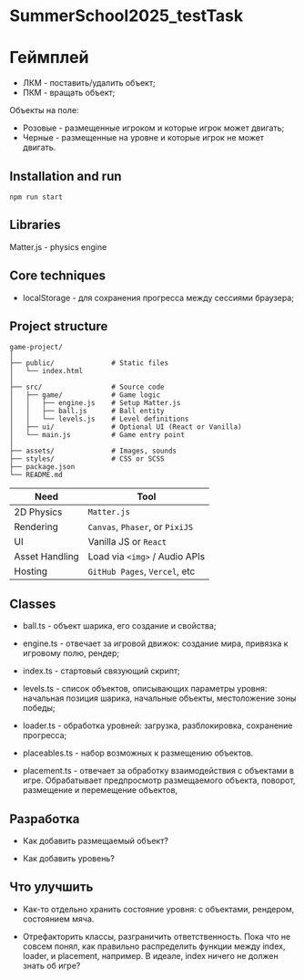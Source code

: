 # SummerSchool2025_testTask

# Геймплей

- ЛКМ - поставить/удалить объект;
- ПКМ - вращать объект;

Объекты на поле:

- Розовые - размещенные игроком и которые игрок может двигать;
- Черные - размещенные на уровне и которые игрок не может двигать.

## Installation and run

```shell
npm run start
```

## Libraries

Matter.js - physics engine

## Core techniques

- localStorage - для сохранения прогресса между сессиями браузера;

## Project structure

```shell
game-project/
│
├── public/              # Static files
│   └── index.html
│
├── src/                 # Source code
│   ├── game/            # Game logic
│   │   ├── engine.js    # Setup Matter.js
│   │   ├── ball.js      # Ball entity
│   │   └── levels.js    # Level definitions
│   ├── ui/              # Optional UI (React or Vanilla)
│   └── main.js          # Game entry point
│
├── assets/              # Images, sounds
├── styles/              # CSS or SCSS
├── package.json
└── README.md
```

| Need           | Tool                            |
| -------------- | ------------------------------- |
| 2D Physics     | `Matter.js`                     |
| Rendering      | `Canvas`, `Phaser`, or `PixiJS` |
| UI             | Vanilla JS or `React`           |
| Asset Handling | Load via `<img>` / Audio APIs   |
| Hosting        | `GitHub Pages`, `Vercel`, etc   |

## Classes

- ball.ts - объект шарика, его создание и свойства;

- engine.ts - отвечает за игровой движок: создание мира, привязка к игровому полю, рендер;

- index.ts - стартовый связующий скрипт;

- levels.ts - список объектов, описывающих параметры уровня: начальная позиция шарика, начальные объекты, местоложение зоны победы;

- loader.ts - обработка уровней: загрузка, разблокировка, сохранение прогресса;

- placeables.ts - набор возможных к размещению объектов.

- placement.ts - отвечает за обработку взаимодействия с объектами в игре. Обрабатывает предпросмотр размещаемого объекта, поворот, размещение и перемещение объектов,

## Разработка

- Как добавить размещаемый объект?

- Как добавить уровень?

## Что улучшить

- Как-то отдельно хранить состояние уровня: с объектами, рендером, состоянием мяча.

- Отрефакторить классы, разграничить ответственность. Пока что не совсем понял, как правильно распределить функции между index, loader, и placement, например. В идеале, index ничего не должен знать об игре?
